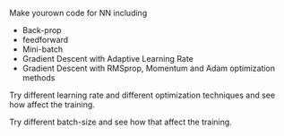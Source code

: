 Make yourown code for NN including 
- Back-prop
- feedforward
- Mini-batch 
- Gradient Descent with Adaptive Learning Rate 
- Gradient Descent with RMSprop, Momentum and Adam optimization methods

Try different learning rate and different optimization techniques and see how affect the training.

Try different batch-size and see how that affect the training. 
